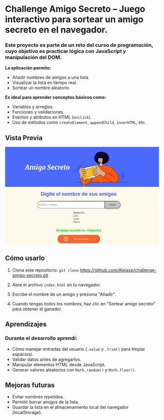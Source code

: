 # Challenge Amigo Secreto – Juego interactivo para sortear un amigo secreto en el navegador.

### Este proyecto es parte de un reto del curso de programación, cuyo objetivo es practicar lógica con JavaScript y manipulación del DOM.

**La aplicación permite:**

- Añadir nombres de amigos a una lista.
- Visualizar la lista en tiempo real.
- Sortear un nombre aleatorio.

**Es ideal para aprender conceptos básicos como:**

- Variables y arreglos.
- Funciones y validaciones.
- Eventos y atributos en HTML (```onclick```).
- Uso de métodos como ```createElement```, ```appendChild```, ```innerHTML```, etc.

## Vista Previa

![Interfaz](./interfaz.png)

## Cómo usarlo

1. Clona este repositorio:
```git clone``` https://github.com/Alejaxp/challenge-amigo-secreto.git

2. Abre el archivo ```index.html``` en tu navegador.
3. Escribe el nombre de un amigo y presiona "Añadir".
4. Cuando tengas todos los nombres, haz clic en "Sortear amigo secreto" para obtener el ganador.

## Aprendizajes

### Durante el desarrollo aprendí:

- Cómo manejar entradas del usuario (```.value``` y ```.trim()``` para limpiar espacios).
- Validar datos antes de agregarlos.
- Manipular elementos HTML desde JavaScript.
- Generar valores aleatorios con ```Math.random()``` y ```Math.floor()```.

## Mejoras futuras

- Evitar nombres repetidos.
- Permitir borrar amigos de la lista.
- Guardar la lista en el almacenamiento local del navegador (localStorage).
